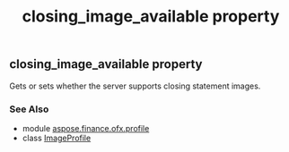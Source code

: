 ﻿---
title: closing_image_available property
second_title: Aspose.Finance for Python via .NET API References
description: 
type: docs
weight: 30
url: /python-net/aspose.finance.ofx.profile/imageprofile/closing_image_available/
is_root: false
---

## closing_image_available property


Gets or sets whether the server supports closing statement images.

### See Also
* module [aspose.finance.ofx.profile](../../)
* class [ImageProfile](/finance/python-net/aspose.finance.ofx.profile/imageprofile)
